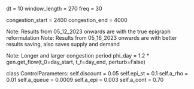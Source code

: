 dt = 10
window_length = 270
freq = 30

congestion_start = 2400
congestion_end = 4000

Note: Results from 05_12_2023 onwards are with the true epigraph reformulation
Note: Results from 05_16_2023 onwards are with better results saving, also saves supply and demand

Note: Longer and larger congestion period
phi_day = 1.2 * gen.get_flow(t_0=day_start, t_f=day_end, perturb=False)

class ControlParameters:
    self.discount = 0.05
    self.epi_st = 0.1
    self.a_rho = 0.01
    self.a_queue = 0.0009
    self.a_epi = 0.003
    self.a_cont = 0.70